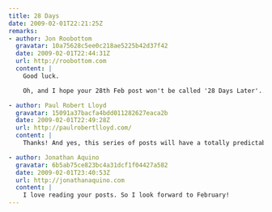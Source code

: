 ```yaml
---
title: 28 Days
date: 2009-02-01T22:21:25Z
remarks:
- author: Jon Roobottom
  gravatar: 10a75628c5ee0c218ae5225b42d37f42
  date: 2009-02-01T22:44:31Z
  url: http://roobottom.com
  content: |
    Good luck.

    Oh, and I hope your 28th Feb post won't be called '28 Days Later'... or have I just spoiled that for you?

- author: Paul Robert Lloyd
  gravatar: 15091a37bacfa4bdd011282627eaca2b
  date: 2009-02-01T22:49:28Z
  url: http://paulrobertlloyd.com/
  content: |
    Thanks! And yes, this series of posts will have a totally predictable outcome -- damn you!

- author: Jonathan Aquino
  gravatar: 6b5ab75ce823bc4a31dcf1f04427a582
  date: 2009-02-01T23:40:53Z
  url: http://jonathanaquino.com
  content: |
    I love reading your posts. So I look forward to February!
---
```

